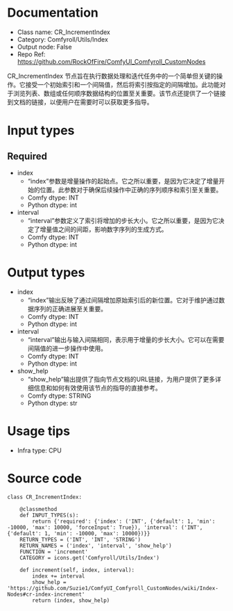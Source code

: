 # Documentation
- Class name: CR_IncrementIndex
- Category: Comfyroll/Utils/Index
- Output node: False
- Repo Ref: https://github.com/RockOfFire/ComfyUI_Comfyroll_CustomNodes

CR_IncrementIndex 节点旨在执行数据处理和迭代任务中的一个简单但关键的操作。它接受一个初始索引和一个间隔值，然后将索引按指定的间隔增加。此功能对于浏览列表、数组或任何顺序数据结构的位置至关重要。该节点还提供了一个链接到文档的链接，以便用户在需要时可以获取更多指导。

# Input types
## Required
- index
    - “index”参数是增量操作的起始点。它之所以重要，是因为它决定了增量开始的位置。此参数对于确保后续操作中正确的序列顺序和索引至关重要。
    - Comfy dtype: INT
    - Python dtype: int
- interval
    - “interval”参数定义了索引将增加的步长大小。它之所以重要，是因为它决定了增量值之间的间距，影响数字序列的生成方式。
    - Comfy dtype: INT
    - Python dtype: int

# Output types
- index
    - “index”输出反映了通过间隔增加原始索引后的新位置。它对于维护通过数据序列的正确进展至关重要。
    - Comfy dtype: INT
    - Python dtype: int
- interval
    - “interval”输出与输入间隔相同，表示用于增量的步长大小。它可以在需要间隔值的进一步操作中使用。
    - Comfy dtype: INT
    - Python dtype: int
- show_help
    - “show_help”输出提供了指向节点文档的URL链接，为用户提供了更多详细信息和如何有效使用该节点的指导的直接参考。
    - Comfy dtype: STRING
    - Python dtype: str

# Usage tips
- Infra type: CPU

# Source code
```
class CR_IncrementIndex:

    @classmethod
    def INPUT_TYPES(s):
        return {'required': {'index': ('INT', {'default': 1, 'min': -10000, 'max': 10000, 'forceInput': True}), 'interval': ('INT', {'default': 1, 'min': -10000, 'max': 10000})}}
    RETURN_TYPES = ('INT', 'INT', 'STRING')
    RETURN_NAMES = ('index', 'interval', 'show_help')
    FUNCTION = 'increment'
    CATEGORY = icons.get('Comfyroll/Utils/Index')

    def increment(self, index, interval):
        index += interval
        show_help = 'https://github.com/Suzie1/ComfyUI_Comfyroll_CustomNodes/wiki/Index-Nodes#cr-index-increment'
        return (index, show_help)
```
